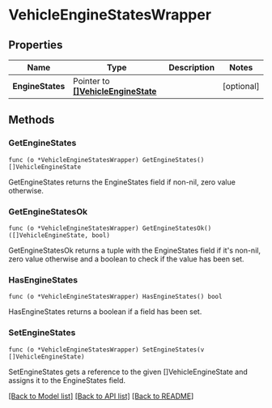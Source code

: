 # VehicleEngineStatesWrapper

## Properties

Name | Type | Description | Notes
------------ | ------------- | ------------- | -------------
**EngineStates** | Pointer to [**[]VehicleEngineState**](VehicleEngineState.md) |  | [optional] 

## Methods

### GetEngineStates

`func (o *VehicleEngineStatesWrapper) GetEngineStates() []VehicleEngineState`

GetEngineStates returns the EngineStates field if non-nil, zero value otherwise.

### GetEngineStatesOk

`func (o *VehicleEngineStatesWrapper) GetEngineStatesOk() ([]VehicleEngineState, bool)`

GetEngineStatesOk returns a tuple with the EngineStates field if it's non-nil, zero value otherwise
and a boolean to check if the value has been set.

### HasEngineStates

`func (o *VehicleEngineStatesWrapper) HasEngineStates() bool`

HasEngineStates returns a boolean if a field has been set.

### SetEngineStates

`func (o *VehicleEngineStatesWrapper) SetEngineStates(v []VehicleEngineState)`

SetEngineStates gets a reference to the given []VehicleEngineState and assigns it to the EngineStates field.


[[Back to Model list]](../README.md#documentation-for-models) [[Back to API list]](../README.md#documentation-for-api-endpoints) [[Back to README]](../README.md)


